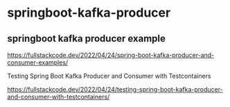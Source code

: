 # springboot-kafka-producer

## springboot kafka producer example

https://fullstackcode.dev/2022/04/24/spring-boot-kafka-producer-and-consumer-examples/

Testing Spring Boot Kafka Producer and Consumer with Testcontainers

https://fullstackcode.dev/2022/04/24/testing-spring-boot-kafka-producer-and-consumer-with-testcontainers/
